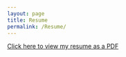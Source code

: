 ```yaml
---
layout: page
title: Resume
permalink: /Resume/
---
```


 [Click here to view my resume as a PDF](./Zach-Griebel-Resume-1-29.pdf)
